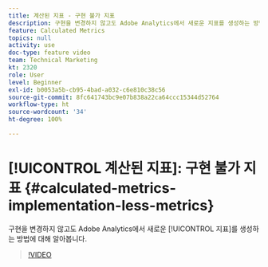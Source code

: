 ```yaml
---
title: 계산된 지표 - 구현 불가 지표
description: 구현을 변경하지 않고도 Adobe Analytics에서 새로운 지표를 생성하는 방법에 대해 알아봅니다.
feature: Calculated Metrics
topics: null
activity: use
doc-type: feature video
team: Technical Marketing
kt: 2320
role: User
level: Beginner
exl-id: b0053a5b-cb95-4bad-a032-c6e810c38c56
source-git-commit: 8fc641743bc9e07b838a22ca64ccc15344d52764
workflow-type: ht
source-wordcount: '34'
ht-degree: 100%

---
```


# [!UICONTROL 계산된 지표]: 구현 불가 지표 {#calculated-metrics-implementation-less-metrics}

구현을 변경하지 않고도 Adobe Analytics에서 새로운 [!UICONTROL 지표]를 생성하는 방법에 대해 알아봅니다.

>[!VIDEO](https://video.tv.adobe.com/v/25407/?quality=12&learn=on)
